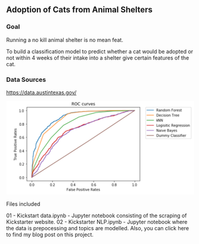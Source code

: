 ## Adoption of Cats from Animal Shelters

### Goal
Running a no kill animal shelter is no mean feat. 

To build a classification model to predict whether a cat would be adopted or not within 4 weeks of their intake into a shelter give certain features of the cat.

### Data Sources
https://data.austintexas.gov/ 

<img src='images/ROC curves.png'>

Files included

01 - Kickstart data.ipynb - Jupyter notebook consisting of the scraping of Kickstarter website.
02 - Kickstarter NLP.ipynb - Jupyter notebook where the data is prepocessing and topics are modelled.
Also, you can click here to find my blog post on this project.